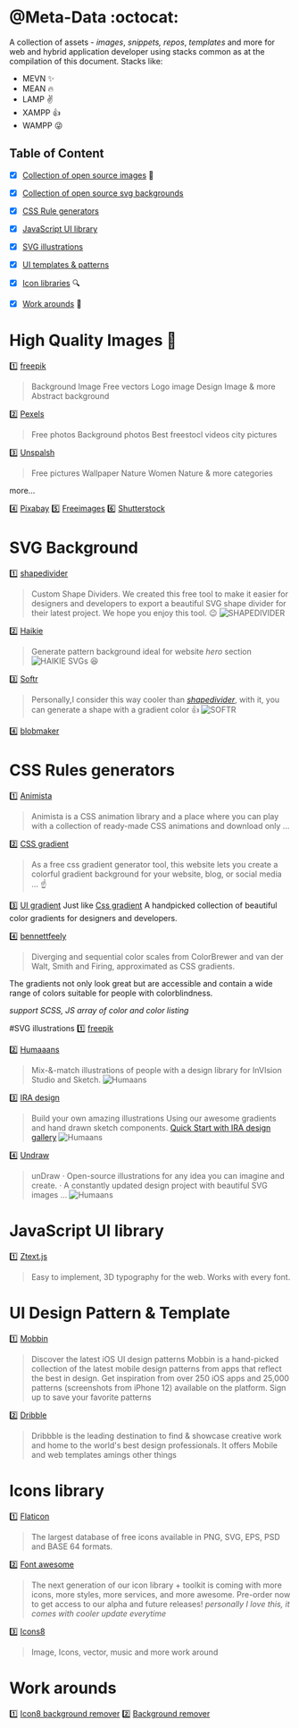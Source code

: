 # @Meta-Data :octocat:
 A collection of assets - _images_, _snippets,_ _repos_, _templates_ and more for web and hybrid application developer using stacks common as at the compilation of this document. Stacks like:
 - MEVN   :sparkles:
 - MEAN :fire:
 - LAMP :v:
 - XAMPP :+1:
 - WAMPP :stuck_out_tongue_winking_eye:
 

## Table of Content 
- [x] [Collection of open source images](#images) :foggy:
- [x] [Collection of open source svg backgrounds](#svg-background)
- [x] [CSS Rule generators](#css-rule-generators)
- [x] [JavaScript UI library](#javascript-libraries)
- [x]  [SVG illustrations](#svg-illustrations)
- [x] [UI templates & patterns](#ui-templates-&-patterns)
- [x] [Icon libraries](#icon-libraries) :mag: 
- [x] [Work arounds](#work-arounds) :horse_racing:
 


# High Quality Images :rocket:
<a name="images" ></a>

 :one:  <a  href="https://www.freepik.com" target="_blank">freepik</a>

  > Background Image 
  > Free vectors 
  > Logo image 
  > Design Image & more
  > Abstract background
  

 :two:  <a  href="https://www.pexels.com/" target="_blank" target="_blank">Pexels</a>
 > Free photos 
 > Background photos
 > Best freestocl videos
 > city pictures
  
 :three:  <a  href="https://www.unsplash.com" target="_blank">Unspalsh</a>
 > Free pictures
 > Wallpaper 
 > Nature
 > Women
 > Nature & more categories
 
more...

 :four:  <a  href="https://www.pixabay" target="_blank">Pixabay</a>
 :five:  <a href="https://www.freeimages.com" target="_blank">Freeimages</a>
 :six: <a href="https://wwwshutterstock.com" target="_blank">Shutterstock</a>


# SVG Background 
<a name="svg-background"></a>

:one:  <a href="https://www.shapedivider.io" target="_blank">shapedivider</a>
>Custom Shape Dividers. 
>We created this free tool to make it easier for designers and developers to export a beautiful SVG shape divider for their latest project. We hope you enjoy this tool. :wink:
![SHAPEDIVIDER](assets/img/shapedivider.png)



 :two:  <a href="https://app.haikei.app" target="_blank">Haikie</a>
>Generate pattern background ideal for website _hero_ section
![HAIKIE SVGs](assets/img/haikie.png) :satisfied:


:three:  <a href="https://www.softr.io/tools/svg-wave-generator" target="_blank">Softr</a>
> Personally,I consider this way cooler than  _[shapedivider](shapedivider.io)_, with it, you can generate a shape with a gradient color :+1:
![SOFTR](assets/img/softr.png)

:four:  <a href="https://www.blobmaker.app/" target="_blank">blobmaker</a>

# CSS Rules generators 
<a name="css-rule-generators"></a>

:one:  <a href ="https://www.animista.net" target="_blank">Animista</a>
>Animista is a CSS animation library and a place where you can play with a collection of ready-made CSS animations and download only ...


:two:  <a href="https://www.cssgradient.io" target="_blank">CSS gradient</a>
>As a free css gradient generator tool, this website lets you create a colorful gradient background for your website, blog, or social media ... :point_up:


:three:  <a href="https://uigradients.com/" target="_blank">UI gradient</a>
Just like <a href="https://www.cssgradient.io" target="_blank">Css gradient</a>
A handpicked collection of beautiful color gradients for designers and developers.

:four:  <a href="https://bennettfeely.com/scales/" target="_blank">bennettfeely</a>
>Diverging and sequential color scales from ColorBrewer and van der Walt, Smith and Firing, approximated as CSS gradients.

The gradients not only look great but are accessible and contain a wide range of colors suitable for people with colorblindness.

*support SCSS, JS array of color and color listing*



#SVG illustrations
<a name="svg-illustrations"></a>
 :one:  <a  href="https://www.freepik.com" target="_blank">freepik</a>
 
 
 :two:  <a  href="https://www.humaaans.com
" target="_blank">Humaaans</a>

> Mix-&-match illustrations of people with a design library for InVIsion Studio and Sketch.
![Humaans](assets/img/humaaans.png)

:three:   <a  href="https://iradesign.io" target="_blank">IRA design</a>
>Build your own amazing illustrations
Using our awesome gradients and hand drawn sketch components. <a href="https://iradesign.io/gallery/illustrations" target="_blank">Quick Start with IRA design gallery</a>
![Humaans](assets/img/ira-design.png)

:four:   <a  href="https://undraw.co/illustrations
" target="_blank">Undraw</a>

> unDraw · Open-source illustrations for any idea you can imagine and create. · A constantly updated design project with beautiful SVG images ...
![Humaans](assets/img/undraw.png)



# JavaScript UI library
<a name="javascript-ui-libraries"><a>
:one:  <a href="https://bennettfeely.com/ztext/" target="_blank">Ztext.js</a>
>Easy to implement, 3D typography for the web. Works with every font.



# UI Design Pattern & Template 
<a name="ui-templates-&-patterns"></a>
:one:  <a href="https://mobbin.design" target="_blank">Mobbin</a>
>Discover the latest iOS UI design patterns
Mobbin is a hand-picked collection of the latest mobile design patterns from apps that reflect the best in design. Get inspiration from over 250 iOS apps and 25,000 patterns (screenshots from iPhone 12) available on the platform. Sign up to save your favorite patterns

:two:   <a href="https://dribbble.com
" target="_blank">Dribble</a>

>Dribbble is the leading destination to find & showcase creative work and home to the world's best design professionals.
It offers 
> Mobile and web templates amings other things


# Icons library
<a name="icon-libraries"></a>

:one:  <a href="https://www.flaticon.com
" target="_blank">Flaticon</a>

>The largest database of free icons available in PNG, SVG, EPS, PSD and BASE 64 formats.

:two:   <a href="https://fontawesome.com" target="_blank">Font awesome</a>
>The next generation of our icon library + toolkit is coming with more icons, more styles, more services, and more awesome. Pre-order now to get access to our alpha and future releases!
_personally I love this, it comes with cooler update everytime_

:three:   <a href="https://icons8.com
" target="_blank">Icons8</a>
> Image, Icons, vector, music and more work around



# Work arounds
<a name="work-arounds"></a>
:one:  <a href="https://icons8.com/bgremover" target="_blank"> Icon8 background remover</a>
:two:  <a href="https://www.remove.bg" target="_blank">Background remover</a>
